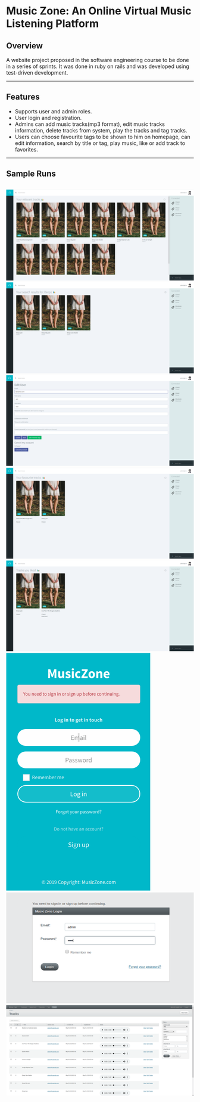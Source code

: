 # Music Zone: An Online Virtual Music Listening Platform

## Overview
A website project proposed in the software engineering course to be done in a series of sprints. It was done in ruby on rails and was developed using test-driven development.

---
## Features
* Supports user and admin roles.
* User login and registration.
* Admins can add music tracks(mp3 format), edit music tracks information, delete tracks from system, play the tracks and tag tracks.
* Users can choose favourite tags to be shown to him on homepage, can edit information, search by title or tag, play music, like or add track to favorites. 
---
## Sample Runs
![UI image 1](readme_img/muse_1.png)
![UI image 2](readme_img/muse_2.png)
![UI image 3](readme_img/muse_3.png)
![UI image 4](readme_img/muse_4.png)
![UI image 5](readme_img/muse_5.png)
![UI image 6](readme_img/muse_6.png)
![UI image 7](readme_img/muse_7.png)
![UI image 8](readme_img/muse_8.png)
---